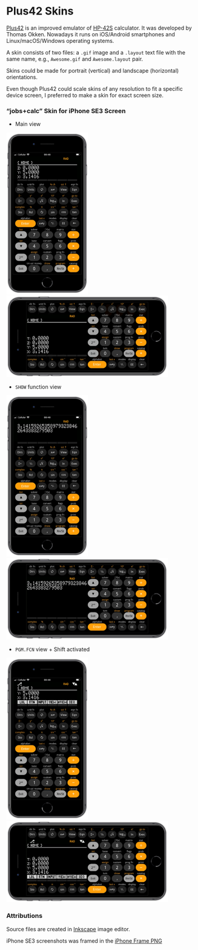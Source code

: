 # Plus42 Skins

[Plus42](https://thomasokken.com/plus42/) is an improved emulator of [HP-42S](https://en.wikipedia.org/wiki/HP-42S) calculator. It was developed by Thomas Okken. Nowadays it runs on iOS/Android smartphones and Linux/macOS/Windows operating systems.

A skin consists of two files: a `.gif` image and a `.layout` text file with the same name, e.g., `Awesome.gif` and `Awesome.layout` pair.

Skins could be made for portrait (vertical) and landscape (horizontal) orientations.

Even though Plus42 could scale skins of any resolution to fit a specific device screen, I preferred to make a skin for exact screen size.

### “jobs+calc” Skin for iPhone SE3 Screen

* Main view

<img width="216" src="images/scr1-iphone-se3-v-main-view.webp"> <img width="427" src="images/scr4-iphone-se3-h-main-view.webp">

* `SHOW` function view

<img width="216" src="images/scr2-iphone-se3-v-shift+show.webp"> <img width="427" src="images/scr5-iphone-se3-h-shift+show.webp">

* `PGM.FCN` view + Shift activated

<img width="216" src="images/scr3-iphone-se3-v-shift+progfn+shift.webp"> <img width="427" src="images/scr6-iphone-se3-h-shift+progfn+shift.webp">

### Attributions

Source files are created in [Inkscape](https://inkscape.org/) image editor.

iPhone SE3 screenshots was framed in the [iPhone Frame PNG](https://www.pngall.com/iphone-frame-png/download/133784)
